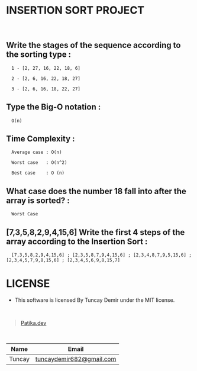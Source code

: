 # INSERTION SORT PROJECT

<br />

## Write the stages of the sequence according to the sorting type : 

      1 - [2, 27, 16, 22, 18, 6]
      
      2 - [2, 6, 16, 22, 18, 27]
      
      3 - [2, 6, 16, 18, 22, 27]
      
      
## Type the Big-O notation : 

      O(n)
      
      
## Time Complexity : 

      Average case : O(n)
  
      Worst case   : O(n^2)
  
      Best case    : O (n)
      
      
## What case does the number 18 fall into after the array is sorted? :

      Worst Case
      
## [7,3,5,8,2,9,4,15,6] Write the first 4 steps of the array according to the Insertion Sort :

      [7,3,5,8,2,9,4,15,6] ; [2,3,5,8,7,9,4,15,6] ; [2,3,4,8,7,9,5,15,6] ; [2,3,4,5,7,9,8,15,6] ; [2,3,4,5,6,9,8,15,7]
      

# LICENSE

* This software is licensed By Tuncay Demir under the MIT license.

<br />

>[Patika.dev](https://app.patika.dev/fogomurphy)

<br/>

| Name |  Email |
| ---- |  ----- |
| Tuncay | tuncaydemir682@gmail.com |

  
